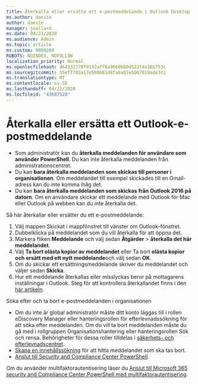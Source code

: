 ```yaml
---
title: Återkalla eller ersätta ett e-postmeddelande i Outlook Desktop
ms.author: daeite
author: daeite
manager: joallard
ms.date: 04/21/2020
ms.audience: Admin
ms.topic: article
ms.custom: 9000260
ROBOTS: NOINDEX, NOFOLLOW
localization_priority: Normal
ms.openlocfilehash: d64332778f9132aff6a9660bb0d522f4e16b753c
ms.sourcegitcommit: 55eff703a17e500681d8fa6a87eb067019ade3cc
ms.translationtype: MT
ms.contentlocale: sv-SE
ms.lasthandoff: 04/22/2020
ms.locfileid: "43687528"
---
```

# <a name="recall-or-replace-an-outlook-email-message"></a>Återkalla eller ersätta ett Outlook-e-postmeddelande

- Som administratör kan du **återkalla meddelanden för användare som använder PowerShell**. Du kan inte återkalla meddelanden från administrationscentret.
- Du kan **bara återkalla meddelanden som skickas till personer i organisationen**. Om meddelandet till exempel skickades till en Gmail-adress kan du inte komma ihåg det.
- Du kan **bara återkalla meddelanden som skickas från Outlook 2016 på datorn**. Om en användare skickar ett meddelande med Outlook för Mac eller Outlook på webben kan du inte återkalla det.

Så här återkallar eller ersätter du ett e-postmeddelande:

1. Välj mappen Skickat i mappfönstret till vänster om Outlook-fönstret.
1. Dubbelklicka på meddelandet som du vill återkalla för att öppna det.
1. Markera fliken **Meddelande** och välj sedan **Åtgärder** > **återkalla det här meddelandet**.
1. Välj **Ta bort olästa kopior av meddelandet** eller Ta bort **olästa kopior och ersätt med ett nytt meddelande**och välj sedan **OK**.
1. Om du skickar ett ersättningsmeddelande skriver du meddelandet och väljer sedan **Skicka**.
1. Hur ett meddelande återkallas eller misslyckas beror på mottagarens inställningar i Outlook. Steg för att kontrollera återkallandet finns i den [här artikeln](https://support.office.com/article/35027f88-d655-4554-b4f8-6c0729a723a0).

Söka efter och ta bort e-postmeddelanden i organisationen

- Om du inte är global administratör måste ditt konto läggas till i rollen eDiscovery Manager eller hanteringsrollen för efterlevnadssökning för att söka efter meddelanden. Om du vill ta bort meddelanden måste du gå med i rollgruppen Organisationshantering eller hanteringsrollen Sök och rensa. Behörigheter för dessa roller tilldelas i [säkerhets- och efterlevnadscentret](https://go.microsoft.com/fwlink/?linkid=2083731).
- [Skapa en innehållssökning](https://docs.microsoft.com/office365/securitycompliance/content-search) för att hitta meddelandet som ska tas bort.
- [Anslut till Security and Compliance Center PowerShell](https://docs.microsoft.com/powershell/exchange/office-365-scc/connect-to-scc-powershell/connect-to-scc-powershell?view=exchange-ps).

Om du använder multifaktorautentisering läser du [Anslut till Microsoft 365 security and Compliance Center PowerShell med multifaktorautentisering](https://docs.microsoft.com/powershell/exchange/office-365-scc/connect-to-scc-powershell/mfa-connect-to-scc-powershell?view=exchange-ps).